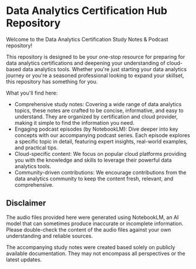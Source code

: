 # Data Analytics Certification Hub Repository

Welcome to the Data Analytics Certification Study Notes & Podcast repository!

This repository is designed to be your one-stop resource for preparing for data analytics certifications and deepening your understanding of cloud-based data analytics tools. Whether you're just starting your data analytics journey or you're a seasoned professional looking to expand your skillset, this repository has something for you.

What you'll find here:
- Comprehensive study notes: Covering a wide range of data analytics topics, these notes are crafted to be concise, informative, and easy to understand. They are organized by certification and cloud provider, making it simple to find the information you need.
- Engaging podcast episodes (by NotebookLM): Dive deeper into key concepts with our accompanying podcast series. Each episode explores a specific topic in detail, featuring expert insights, real-world examples, and practical tips.
- Cloud-specific content: We focus on popular cloud platforms providing you with the knowledge and skills to leverage their powerful data analytics tools.
- Community-driven contributions: We encourage contributions from the data analytics community to keep the content fresh, relevant, and comprehensive.

## Disclaimer

The audio files provided here were generated using NotebookLM, an AI model that can sometimes produce inaccurate or incomplete information. Please double-check the content of the audio files against your own understanding and reliable sources.

The accompanying study notes were created based solely on publicly available documentation. They may not encompass all perspectives or the latest updates.
